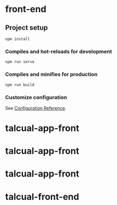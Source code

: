 # front-end

## Project setup
```
npm install
```

### Compiles and hot-reloads for development
```
npm run serve
```

### Compiles and minifies for production
```
npm run build
```

### Customize configuration
See [Configuration Reference](https://cli.vuejs.org/config/).
# talcual-app-front
# talcual-app-front
# talcual-app-front
# talcual-front-end
